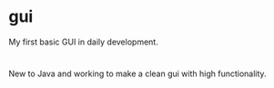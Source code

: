 # gui
My first basic GUI in daily development.
#
New to Java and working to make a clean gui with high functionality.
